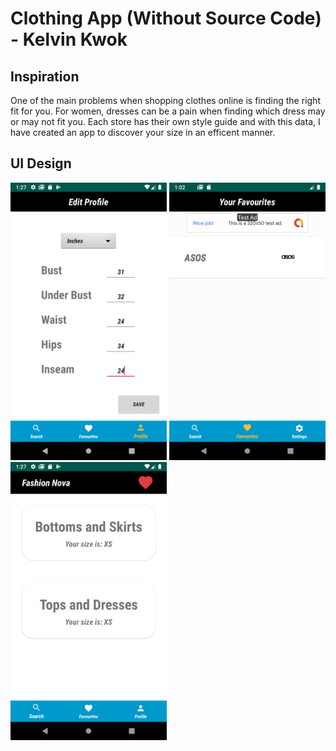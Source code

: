 # Clothing App (Without Source Code) - Kelvin Kwok

## Inspiration
One of the main problems when shopping clothes online is finding the right fit for you. For women, dresses can be a pain when finding which dress may or may not fit you. Each store has their own style guide and with this data, I have created an app to discover your size in an efficent manner.

## UI Design
<img src="images/edit_profile.png" width="250">                         <img src="images/favourites.png" width="250">                         <img src="images/size.png" width="250">

